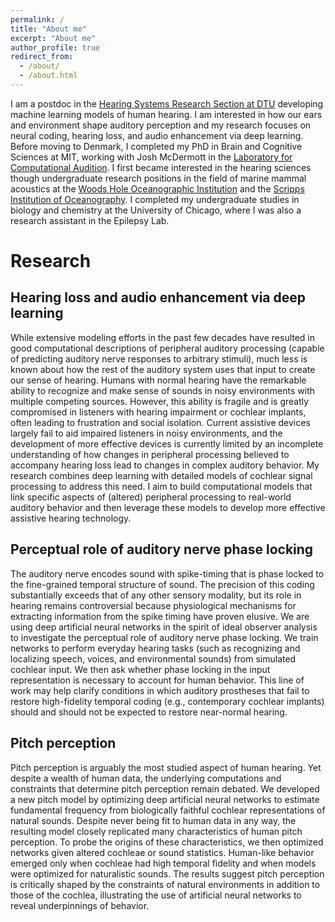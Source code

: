 ```yaml
---
permalink: /
title: "About me"
excerpt: "About me"
author_profile: true
redirect_from:
  - /about/
  - /about.html
---
```


I am a postdoc in the [Hearing Systems Research Section at DTU](https://www.healthtech.dtu.dk/research/research-sections/section-hearing-systems) developing machine learning models of human hearing. I am interested in how our ears and environment shape auditory perception and my research focuses on neural coding, hearing loss, and audio enhancement via deep learning. Before moving to Denmark, I completed my PhD in Brain and Cognitive Sciences at MIT, working with Josh McDermott in the [Laboratory for Computational Audition](http://mcdermottlab.mit.edu). I first became interested in the hearing sciences though undergraduate research positions in the field of marine mammal acoustics at the [Woods Hole Oceanographic Institution](https://www.whoi.edu/what-we-do/educate/undergraduate-programs/summer-student-fellowship/) and the [Scripps Institution of Oceanography](https://scripps.ucsd.edu/mpl/mpl-summer-internship-program). I completed my undergraduate studies in biology and chemistry at the University of Chicago, where I was also a research assistant in the Epilepsy Lab.


Research
======

Hearing loss and audio enhancement via deep learning
------
While extensive modeling efforts in the past few decades have resulted in good computational descriptions of peripheral auditory processing (capable of predicting auditory nerve responses to arbitrary stimuli), much less is known about how the rest of the auditory system uses that input to create our sense of hearing. Humans with normal hearing have the remarkable ability to recognize and make sense of sounds in noisy environments with multiple competing sources. However, this ability is fragile and is greatly compromised in listeners with hearing impairment or cochlear implants, often leading to frustration and social isolation. Current assistive devices largely fail to aid impaired listeners in noisy environments, and the development of more effective devices is currently limited by an incomplete understanding of how changes in peripheral processing believed to accompany hearing loss lead to changes in complex auditory behavior. My research combines deep learning with detailed models of cochlear signal processing to address this need. I aim to build computational models that link specific aspects of (altered) peripheral processing to real-world auditory behavior and then leverage these models to develop more effective assistive hearing technology.

Perceptual role of auditory nerve phase locking
------
The auditory nerve encodes sound with spike-timing that is phase locked to the fine-grained temporal structure of sound. The precision of this coding substantially exceeds that of any other sensory modality, but its role in hearing remains controversial because physiological mechanisms for extracting information from the spike timing have proven elusive. We are using deep artificial neural networks in the spirit of ideal observer analysis to investigate the perceptual role of auditory nerve phase locking. We train networks to perform everyday hearing tasks (such as recognizing and localizing speech, voices, and environmental sounds) from simulated cochlear input. We then ask whether phase locking in the input representation is necessary to account for human behavior. This line of work may help clarify conditions in which auditory prostheses that fail to restore high-fidelity temporal coding (e.g., contemporary cochlear implants) should and should not be expected to restore near-normal hearing.

Pitch perception
------
Pitch perception is arguably the most studied aspect of human hearing. Yet despite a wealth of human data, the underlying computations and constraints that determine pitch perception remain debated. We developed a new pitch model by optimizing deep artificial neural networks to estimate fundamental frequency from biologically faithful cochlear representations of natural sounds. Despite never being fit to human data in any way, the resulting model closely replicated many characteristics of human pitch perception. To probe the origins of these characteristics, we then optimized networks given altered cochleae or sound statistics. Human-like behavior emerged only when cochleae had high temporal fidelity and when models were optimized for naturalistic sounds. The results suggest pitch perception is critically shaped by the constraints of natural environments in addition to those of the cochlea, illustrating the  use of artificial neural networks to reveal underpinnings of behavior.
